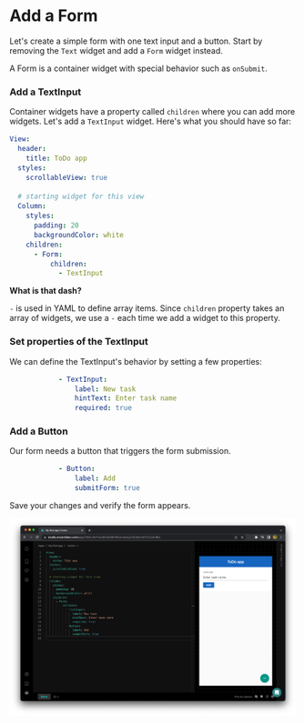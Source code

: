 # Add a Form

Let's create a simple form with one text input and a button. Start by removing the `Text` widget and add a `Form` widget instead.

A Form is a container widget with special behavior such as `onSubmit`. 


### Add a TextInput

Container widgets have a property called `children` where you can add more widgets. Let's add a `TextInput` widget. Here's what you should have so far:

```yaml
View:
  header:
    title: ToDo app
  styles:
    scrollableView: true

  # starting widget for this view
  Column:
    styles: 
      padding: 20
      backgroundColor: white
    children:
      - Form:
          children:
            - TextInput
```

**What is that dash?**

`-` is used in YAML to define array items. Since `children` property takes an array of widgets, we use a `-` each time we add a widget to this property.

### Set properties of the TextInput

We can define the TextInput's behavior by setting a few properties:

```yaml
            - TextInput:
                label: New task
                hintText: Enter task name
                required: true

```

### Add a Button

Our form needs a button that triggers the form submission.

```yaml
            - Button:
                label: Add
                submitForm: true
```

Save your changes and verify the form appears.

<img src="/images/gs4.png" alt="form" />